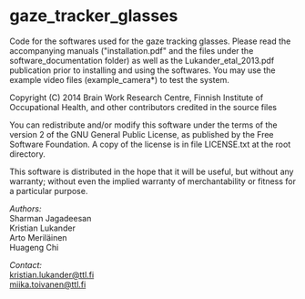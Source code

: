 gaze_tracker_glasses
======

Code for the softwares used for the gaze tracking glasses. Please read the accompanying manuals ("installation.pdf" and the files under the software_documentation folder) as well as the
Lukander_etal_2013.pdf publication prior to installing and using the softwares. You may use the example video files (example_camera*) to test the system.

Copyright (C) 2014  Brain Work Research Centre, Finnish Institute of Occupational Health, and other contributors credited in the source files

You can redistribute and/or modify this software under the terms of the version 2 of the GNU General Public License, as published by the Free Software Foundation. A copy of the license is in
file LICENSE.txt at the root directory.

This software is distributed in the hope that it will be useful, but without any warranty; without even the implied warranty of merchantability or fitness for a particular purpose.

*Authors:*     
Sharman Jagadeesan    
Kristian Lukander     
Arto Meriläinen     
Huageng Chi     


*Contact:*     
kristian.lukander@ttl.fi     
miika.toivanen@ttl.fi